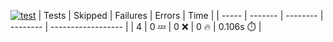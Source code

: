 [![test](https://github.com/7rikazhexde/trial-test/actions/workflows/test.yml/badge.svg)](https://github.com/7rikazhexde/trial-test/actions/workflows/test.yml)
| Tests | Skipped | Failures | Errors | Time |
| ----- | ------- | -------- | -------- | ------------------ |
| 4 | 0 :zzz: | 0 :x: | 0 :fire: | 0.106s :stopwatch: |

